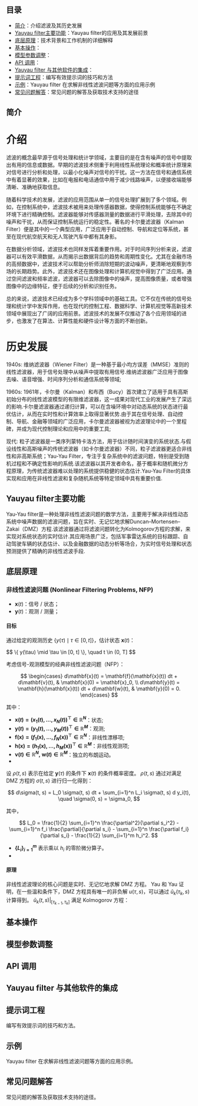 ## 目录

- [ 简介](#简介)：介绍滤波及其历史发展
- [Yauyau filter主要功能](#Yauyau-filter主要功能)：Yauyau filter的应用及其发展前景
- [底层原理](#底层原理)：技术背景和工作机制的详细解释
- [基本操作](#基本操作)：
- [模型参数调整](#模型参数调整)：
- [API 调用](#api-调用)：
- [Yauyau filter 与其他软件的集成](#Yauyau-filte-与其他软件的集成)：
- [提示词工程](#提示词工程)：编写有效提示词的技巧和方法
- [示例](#示例)：Yauyau filter 在求解非线性滤波问题等方面的应用示例
- [常见问题解答](#常见问题解答)：常见问题的解答及获取技术支持的途径

##  简介
# 介绍
滤波的概念最早源于信号处理和统计学领域，主要目的是在含有噪声的信号中提取出有用的信息或数据。早期的滤波技术侧重于利用线性系统理论和概率统计原理来对信号进行分析和处理，以最小化噪声对信号的干扰。这一方法在信号和通信系统中有着显著的效果，比如在电报和电话通信中用于减少线路噪声，以便接收端能够清晰、准确地获取信息。

随着科学技术的发展，滤波的应用范围从单一的信号处理扩展到了多个领域。例如，在控制系统中，滤波技术被用来处理传感器数据，使得控制系统能够在不确定环境下进行精确控制。滤波器能够对传感器测量的数据进行平滑处理，去除其中的噪声和干扰，从而保证控制系统运行的稳定性。著名的卡尔曼滤波器（Kalman Filter）便是其中的一个典型应用，广泛应用于自动控制、导航和定位等系统，甚至在现代航空航天和无人驾驶汽车中都有其身影。

在数据分析领域，滤波技术也同样发挥着重要作用。对于时间序列分析来说，滤波器可以有效平滑数据，从而揭示出数据背后的趋势和周期性变化。尤其在金融市场的高频数据中，滤波技术可以帮助分析师消除短期的波动噪声，更清晰地观察到市场的长期趋势。此外，滤波技术还在图像处理和计算机视觉中得到了广泛应用。通过空间滤波和频率滤波，滤波器可以去除图像中的噪声，提高图像质量，或者增强图像中的边缘特征，便于后续的分析和识别任务。

总的来说，滤波技术已经成为多个学科领域中的基础工具。它不仅在传统的信号处理和统计学中发挥作用，也在现代的控制工程、数据科学、计算机视觉等高新技术领域中展现出了广阔的应用前景。滤波技术的发展不仅推动了各个应用领域的进步，也激发了在算法、计算性能和硬件设计等方面的不断创新。
# 历史发展
1940s: 
维纳滤波器（Wiener Filter）是一种基于最小均方误差（MMSE）准则的线性滤波器，用于信号处理中从噪声中提取有用信号.维纳滤波器广泛应用于图像去噪、语音增强、时间序列分析和通信系统等领域; 

1960s: 
 1961年，卡尔曼（Kalman）和布西（Bucy）首次建立了适用于具有高斯初始分布的线性滤波模型的有限维滤波器，这一成果对现代工业的发展产生了深远的影响.卡尔曼滤波器通过递归计算，可以在含噪环境中对动态系统的状态进行最优估计，从而在实时性和计算效率上取得显著优势.由于其在信号处理、自动控制、导航、金融等领域的广泛应用，卡尔曼滤波器被视为滤波理论中的一个里程碑，并成为现代控制理论和应用中的重要工具;

现代: 
  粒子滤波器是一类序列蒙特卡洛方法，用于估计随时间演变的系统状态.与假设线性和高斯噪声的传统滤波器（如卡尔曼滤波器）不同，粒子滤波器更适合非线性和非高斯系统；Yau-Yau Filter，专注于复杂系统中的滤波问题，特别是受到随机过程和不确定性影响的系统.该滤波器以其开发者命名，基于概率和随机微分方程原理，为传统滤波器难以处理的系统提供稳健的状态估计.Yau-Yau Filter的具体实现和应用在非线性滤波和复杂随机系统等特定领域中具有重要价值.
## Yauyau filter主要功能
Yau-Yau filter是一种处理非线性滤波问题的数学方法，主要用于解决非线性动态系统中噪声数据的滤波问题，旨在实时、无记忆地求解Duncan–Mortensen–Zakai（DMZ）方程.该滤波器通过将滤波问题转化为Kolmogorov方程的求解，来实现对系统状态的实时估计.其应用场景广泛，包括军事雷达系统的目标跟踪、自动驾驶车辆的状态估计、以及金融数据的动态分析等场合，为实时信号处理和状态预测提供了精确的非线性滤波手段.
## 底层原理
### 非线性滤波问题 (Nonlinear Filtering Problems, NFP)

- $\mathbf{x}(t)$：信号 / 状态；
- $\mathbf{y}(t)$：观测 / 测量；

#### 目标
通过给定的观测历史 $\{ y(\tau) \mid \tau \in [0, t] \}$，估计状态 $\mathbf{x}(t)$：

<p>
$$
\{ y(\tau) \mid \tau \in [0, t] \}, \quad t \in (0, T]
$$
</p>

考虑信号-观测模型的经典非线性滤波问题（NFP）：

$$
\begin{cases}
    d\mathbf{x}(t) = \mathbf{f}(\mathbf{x}(t)) dt + d\mathbf{v}(t), & \mathbf{x}(0) = \mathbf{x}_0, \\
    d\mathbf{y}(t) = \mathbf{h}(\mathbf{x}(t)) dt + d\mathbf{w}(t), & \mathbf{y}(0) = 0.
\end{cases}
$$

其中：

- **$\mathbf{x}(t) = (x_1(t), \dots, x_N(t))^\top \in \mathbb{R}^N$**：状态;
- **$\mathbf{y}(t) = (y_1(t), \dots, y_M(t))^\top \in \mathbb{R}^M$**：观测;
- **$\mathbf{f}(\mathbf{x}) = (f_1(\mathbf{x}), \dots, f_N(\mathbf{x}))^\top \in \mathbb{R}^N$**：非线性漂移项;
- **$\mathbf{h}(\mathbf{x}) = (h_1(\mathbf{x}), \dots, h_M(\mathbf{x}))^\top \in \mathbb{R}^M$**：非线性观测项;
- **$\mathbf{v}(t) \in \mathbb{R}^N, \; \mathbf{w}(t) \in \mathbb{R}^M$**：独立的布朗运动。
- 
设 $\rho(t, s)$ 表示在给定 $\mathbf{y}(\tau)$ 的条件下 $\mathbf{x}(t)$ 的条件概率密度。 $\rho(t, s)$ 通过对满足 DMZ 方程的 $\sigma(t, s)$ 进行归一化得到：

$$
d\sigma(t, s) = L_0 \sigma(t, s) dt + \sum_{i=1}^n L_i \sigma(t, s) d y_i(t), \quad \sigma(0, s) = \sigma_0,
$$

其中，

$$
L_0 = \frac{1}{2} \sum_{i=1}^n \frac{\partial^2}{\partial s_i^2} - \sum_{i=1}^n f_i \frac{\partial}{\partial s_i} - \sum_{i=1}^n \frac{\partial f_i}{\partial s_i} - \frac{1}{2} \sum_{i=1}^m h_i^2.
$$

- **$\{ L_i \}_{i=1}^m$** 表示乘以 $h_i$ 的零阶微分算子。
- 
#### 原理
非线性滤波理论的核心问题是实时、无记忆地求解 DMZ 方程。
Yau 和 Yau 证明，在一些温和条件下，DMZ 方程具有唯一的非负解 $u(\tau, s)$，可以通过 $\tilde{u}_k(\tau_k, s)$ 计算得到。 $\tilde{u}_k(t, s) \big|_{[ \tau_{k-1}, \tau_k ]}$ 满足 Kolmogorov 方程：

## 基本操作

## 模型参数调整

## API 调用

## Yauyau filter 与其他软件的集成

## 提示词工程
编写有效提示词的技巧和方法。

## 示例
Yauyau filter 在求解非线性滤波问题等方面的应用示例。

## 常见问题解答
常见问题的解答及获取技术支持的途径。

